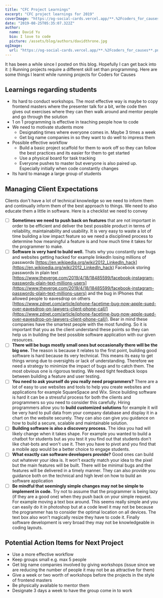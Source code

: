 ```yaml
---
title: "CFC Project Learnings"
excerpt: "CFC project learnings for 2019"
coverImage: "https://og-social-cards.vercel.app/**.%2Fcoders_for_causes**.png?theme=dark&md=1&fontSize=125px&images=https%3A%2F%2Fcodersforcauses.org%2Flogo%2Fcfc_logo_white_full.svg"
date: "2019-08-25T05:35:07.322Z"
author:
  name: David Yu
  bio: I love to code
  picture: /assets/blog/authors/davidthrone.jpg
ogImage:
  url: "https://og-social-cards.vercel.app/**.%2Fcoders_for_causes**.png?theme=dark&md=1&fontSize=125px&images=https%3A%2F%2Fcodersforcauses.org%2Flogo%2Fcfc_logo_white_full.svg"
---
```


It has been a while since I posted on this blog. Hopefully I can get back into it :)
Running projects require a different skill set than programming. Here are some things I learnt while running projects for Coders for Causes

## Learnings regarding students

- Its hard to conduct workshops. The most effective way is maybe to copy frontend masters where the presenter talk for a bit, write code then gives out exercises where they can then walk around and mentor people and go through the solution
- 1 on 1 programming is effective in teaching people how to code
- We need to motivate students more
  - Designating times where everyone comes in. Maybe 3 times a week
  - Get big name companies in so they want to do well to impress them
- Possible effective workflow
  - Build a basic project scaffold for them to work off so they can follow the best practices and its easier for them to get started
  - Use a physical board for task tracking
  - Everyone pushes to master but everyone is also paired up. Especially initially when code constantly changes
- Its hard to manage a large group of students

## Managing Client Expectations

Clients don't have a lot of technical knowledge so we need to inform them and continually inform them of the best approach to things. We need to also educate them a little in software. Here is a checklist we need to convey

- [ ] **Sometimes we need to push back on features** that are not important in order to be efficient and deliver the best possible product in terms of reliability, maintainability and usability. It is very easy to waste a lot of time building a low impact feature so we need a disciplined process to determine how meaningful a feature is and how much time it takes for the programmer to make.
- [ ] **Software is very hard to build well.** Thats why you constantly see bugs and websites getting hacked for example linkedIn losing millions of passwords [https://en.wikipedia.org/wiki/2012_LinkedIn_hack](https://en.wikipedia.org/wiki/2012_LinkedIn_hack) Facebook storing passwords in plain text [https://www.theverge.com/2019/4/18/18485599/facebook-instagram-passwords-plain-text-millions-users](https://www.theverge.com/2019/4/18/18485599/facebook-instagram-passwords-plain-text-millions-users) and the bug in IPhones that allowed people to eavesdrop on others [https://www.zdnet.com/article/iphone-facetime-bug-now-apple-sued-over-eavesdrop-on-lawyers-client-phone-call/](https://www.zdnet.com/article/iphone-facetime-bug-now-apple-sued-over-eavesdrop-on-lawyers-client-phone-call/). Bear in mind these companies have the smartest people with the most funding. So it is important that you as the client understand these points so they can help us in building the best possible software application with our given resources.
- [ ] **There will be bugs mostly small ones but occasionally there will be the big one.** The reason is because it relates to the first point, building good software is hard because its very technical. This means its easy to get things wrong due to oversights or lack of understanding. Therefore we need a strategy to minimize the impact of bugs and to catch them. The most obvious one is rigorous testing. We need tight feedback loops between building a feature and user testing.
- [ ] **You need to ask yourself do you really need programmers?** There are a lot of easy to use websites and tools to help you create websites and applications for example SquareSpace and Wix. Since building software is hard it can be a stressful process for both the clients and programmers so you need to consider this carefully. Hiring programmers allow you to **build customized solutions** for example it will be very hard to pull data from your company database and display it in a chart on the website securely. They can also can give you guidance on how to build a secure, scalable and maintainable solution.
- [ ] **Building software is also a discovery process.** The idea you had will likely change when it takes shape. For example you wanted to build a chatbot for students but as you test it you find out that students don't like chat-bots and won't use it. Then you have to pivot and you find that a mobile app would be a better choice to engage students.
- [ ] **What exactly can software developers provide?** Good ones can build out whatever your idea is. It won't exactly match your idea to the pixel but the main features will be built. There will be minimal bugs and the features will be delivered in a timely manner. They can also provide you guidance both on the technical and high level on how to build an software application
- [ ] **Be mindful that seemingly simple changes may not be simple to implement in code.** Try not to assume that the programmer is being lazy (if they are a good one) when they push back on your simple request. For example moving a text box around. This seems really simple and you can easily do it in photoshop but at a code level it may not be because the programmer has to consider the optimal location on all devices. The text box also won't magically resize they have to code it. Finally software development is very broad they may not be knowledgeable in coding layouts.

## Potential Action Items for Next Project

- Use a more effective workflow
- Keep groups small e.g. max 5 people
- Get big name companies involved by giving workshops (issue since we are reducing the number of people it may not be as attractive for them)
- Give a week or two worth of workshops before the projects in the style of frontend masters
- Be physically available to mentor them
- Designate 3 days a week to have the group come in to work

